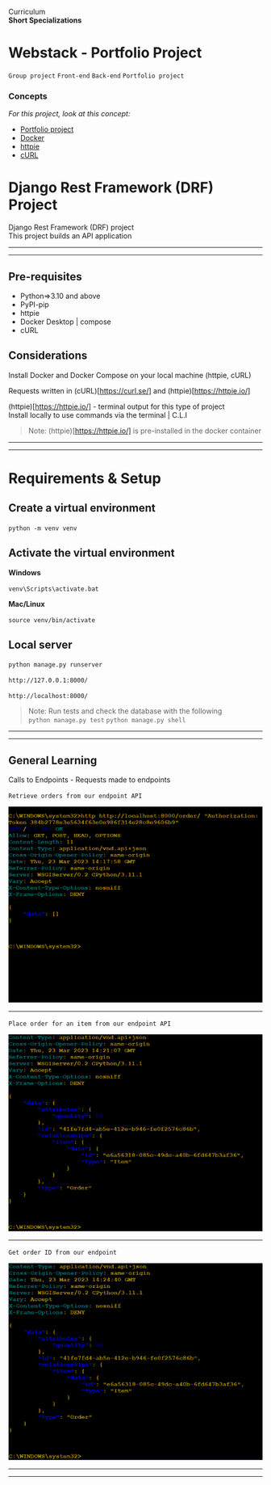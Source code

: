 Curriculum <br>
**Short Specializations** <br>

# Webstack - Portfolio Project

`Group project` `Front-end` `Back-end` `Portfolio project`

### Concepts

_For this project, look at this concept:_

* [Portfolio project](https://www.intranet.alxswe.com/concepts/548)
* [Docker](https://docs.docker.com/)
* [httpie](https://www.httpie.io)
* [cURL](https://everything.curl.dev/)

# Django Rest Framework (DRF) Project
Django Rest Framework (DRF) project <br>
This project builds an API application
***
***

## Pre-requisites
- Python=>3.10 and above
- PyPI-pip
- httpie
- Docker Desktop | compose
- cURL

## Considerations
Install Docker and Docker Compose on your local machine (httpie, cURL)

Requests written in (cURL)[https://curl.se/] and (httpie)[https://httpie.io/]

(httpie)[https://httpie.io/] - terminal output for this type of project <br>
Install locally to use commands via the terminal | C.L.I
>Note: (httpie)[https://httpie.io/] is pre-installed in the docker container
***
***

# Requirements & Setup

## Create a virtual environment
`python -m venv venv`

## Activate the virtual environment
**Windows** <br>

`venv\Scripts\activate.bat`

**Mac/Linux** <br>

`source venv/bin/activate`

## Local server

`python manage.py runserver`

`http://127.0.0.1:8000/`

`http://localhost:8000/`

>Note: Run tests and check the database with the following <br>
`python manage.py test` `python manage.py shell`
***
***

## General Learning

Calls to Endpoints - Requests made to endpoints

`Retrieve orders from our endpoint API`

![Retrieve Orders](/images/retrieve_orders.PNG)
***

`Place order for an item from our endpoint API`

![Place Order](/images/place_order.PNG)
***

`Get order ID from our endpoint`

![Get Order](/images/get_order_ID.PNG)
***
***
